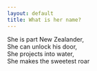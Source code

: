 ```yaml
---
layout: default
title: What is her name?
---
```

She is part New Zealander,  
She can unlock his door,  
She projects into water,  
She makes the sweetest roar  
